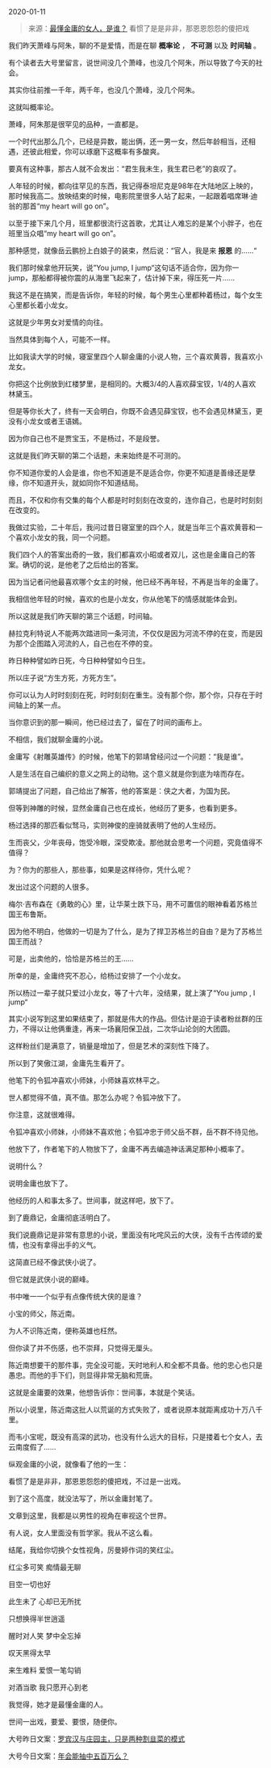 2020-01-11

> 来源：[最懂金庸的女人，是谁？](http://mp.weixin.qq.com/s?__biz=MzU3NDc5Nzc0NQ==&mid=2247486262&idx=1&sn=53991a58b4acc66744b5e3ae95416895&chksm=fd2da9e8ca5a20febd52c71add94fa68b48100e781754b072aad338105eca82a4761d56a8307&scene=27#wechat_redirect)
> 看惯了是是非非，那恩恩怨怨的傻把戏

我们昨天萧峰与阿朱，聊的不是爱情，而是在聊 **概率论** ， **不可测** 以及 **时间轴** 。

  

有个读者去大号里留言，说世间没几个萧峰，也没几个阿朱，所以导致了今天的社会。

  

其实你往前推一千年，两千年，也没几个萧峰，没几个阿朱。

  

这就叫概率论。

  

萧峰，阿朱那是很罕见的品种，一直都是。

  

一个时代出那么几个，已经是异数，能出俩，还一男一女，然后年龄相当，还相遇，还彼此相爱，你可以琢磨下这概率有多酸爽。

  

要真有这种事，那古人就不会发出：“君生我未生，我生君已老”的哀叹了。  

  

人年轻的时候，都向往罕见的东西，我记得泰坦尼克是98年在大陆地区上映的，那时候我高二。放映结束的时候，电影院里很多人站了起来，一起跟着唱席琳·迪翁的那首“my
heart will go on”。

  

以至于接下来几个月，班里都很流行这首歌，尤其让人难忘的是某个小胖子，也在班里当众唱“my heart will go on”。

  

那种感觉，就像岳云鹏扮上白娘子的装束，然后说：“官人，我是来 **报恩** 的......“

  

我们那时候拿他开玩笑，说”You jump, I jump“这句话不适合你，因为你一
jump，那船都得被你震的从海里飞起来了，估计掉下来，得压死一片......

  

我这不是在搞笑，而是告诉你，年轻的时候，每个男生心里都种着杨过，每个女生心里都长着小龙女。

  

这就是少年男女对爱情的向往。

  

当然具体到每个人，可能不一样。

  

比如我读大学的时候，寝室里四个人聊金庸的小说人物，三个喜欢黄蓉，我喜欢小龙女。

  

你把这个比例放到红楼梦里，是相同的。大概3/4的人喜欢薛宝钗，1/4的人喜欢林黛玉。

  

但是等你长大了，终有一天会明白，你既不会遇见薛宝钗，也不会遇见林黛玉，更没有小龙女或者王语嫣。

  

因为你自己也不是贾宝玉，不是杨过，不是段誉。

  

这就是我们昨天聊的第二个话题，未来始终是不可测的。

  

你不知道你爱的人会是谁，你也不知道是不是适合你，你更不知道是善缘还是孽缘，你不知道开头，就如同你不知道结局。

  

而且，不仅和你有交集的每个人都是时时刻刻在改变的，连你自己，也是时时刻刻在改变的。

  

我做过实验，二十年后，我问过昔日寝室里的四个人，就是当年三个喜欢黄蓉和一个喜欢小龙女的我，同一个问题。

  

我们四个人的答案出奇的一致，我们都喜欢小昭或者双儿，这也是金庸自己的答案。确切的说，是他老了之后给出的答案。

  

因为当记者问他最喜欢哪个女主的时候，他已经不再年轻，不再是当年的金庸了。

  

我相信他年轻的时候，喜欢的也是小龙女，你从他笔下的情感就能体会到。  

  

所以这就是我们昨天聊的第三个话题，时间轴。  

  

赫拉克利特说人不能两次踏进同一条河流，不仅仅是因为河流不停的在变，而是因为那个企图踏入河流的人，自己也在不停的变。

  

昨日种种譬如昨日死，今日种种譬如今日生。

  

所以庄子说“方生方死，方死方生”。

  

你可以认为人时时刻刻在死，时时刻刻在重生。没有那个你，那个你，只存在于时间轴上的某一点。

  

当你意识到的那一瞬间，他已经过去了，留在了时间的画布上。

  

不相信，我们就聊金庸的小说。

  

金庸写《射雕英雄传》的时候，他笔下的郭靖曾经问过一个问题：“我是谁”。

  

人是生活在自己编织的意义之网上的动物。这个意义就是你到底为啥而存在。

  

郭靖提出了问题，自己给出了解答，他的答案是：侠之大者，为国为民。

  

但等到神雕的时候，显然金庸自己也在成长，他经历了更多，也看到更多。

  

杨过选择的那匹看似驽马，实则神俊的座骑就表明了他的人生经历。

  

生而丧父，少年丧母，饱受冷眼，深受欺凌。那他就会思考一个问题，究竟值得不值得？

  

为？你为的那些人，那些事，如果是这样待你，凭什么呢？

  

发出过这个问题的人很多。

  

梅尔·吉布森在《勇敢的心》里，让华莱士跌下马，用不可置信的眼神看着苏格兰国王布鲁斯。

  

因为他不明白，他做的一切是为了什么，是为了捍卫苏格兰的自由？是为了苏格兰国王而战？

  

可是，出卖他的，恰恰是苏格兰的王......

  

所幸的是，金庸终究不忍心，给杨过安排了一个小龙女。

  

所以杨过一辈子就只爱过小龙女，等了十六年，没结果，就上演了“You jump , I jump“

  

其实小说写到这里如果结束了，那就是伟大的作品。但估计是迫于读者粉丝群的压力，不得以让他俩重逢，再来一场襄阳保卫战，二次华山论剑的大团圆。

  

这样粉丝们是满意了，销量是增加了，但是艺术的深刻性下降了。

  

所以到了笑傲江湖，金庸先生看开了。

  

他笔下的令狐冲喜欢小师妹，小师妹喜欢林平之。

  

世人都觉得不值，真不值。那怎么办呢？令狐冲放下了。

  

你注意，这就很难得。

  

令狐冲喜欢小师妹，小师妹不喜欢他；令狐冲忠于师父岳不群，岳不群不待见他。

  

他放下了，作者笔下的人物放下了，金庸不再去编造神话满足那种小概率了。

  

说明什么？

  

说明金庸也放下了。

  

他经历的人和事太多了。世间事，就这样吧，放下了。

  

到了鹿鼎记，金庸彻底活明白了。  

  

我们说鹿鼎记是非常有意思的小说，里面没有叱咤风云的大侠，没有千古传颂的爱情，也没有拿得出手的义气。

  

这简直已经不像武侠小说了。

  

但它就是武侠小说的巅峰。

  

书中唯一一个似乎有点像传统大侠的是谁？

  

小宝的师父，陈近南。

  

为人不识陈近南，便称英雄也枉然。

  

但你读了并不伤感，也不崇拜，只觉得无厘头。

  

陈近南想要干的那件事，完全没可能，天时地利人和全都不具备。他的忠心也只是愚忠。而他的手下们，则显得非常无脑和荒唐。  

  

这就是金庸要的效果，他想告诉你：世间事，本就是个笑话。

  

所以小说里，陈近南这批人以荒诞的方式失败了，或者说原本就距离成功十万八千里。

  

而韦小宝呢，既没有高深的武功，也没有什么远大的目标，只是搂着七个女人，去云南度假了......

  

纵观金庸的小说，就像看了他的一生：

  

看惯了是是非非，那恩恩怨怨的傻把戏，不过是一出戏。

  

到了这个高度，就没法写了，所以金庸封笔了。

  

文章到这里，我都是以男性的视角在审视这个世界。

  

有人说，女人里面没有哲学家。我从不这么看。

  

结尾，我给你切换个女性视角，厉曼婷作词的笑红尘。

  

红尘多可笑 痴情最无聊

目空一切也好

此生未了 心却已无所扰

只想换得半世逍遥

醒时对人笑 梦中全忘掉

叹天黑得太早

来生难料 爱恨一笔勾销

对酒当歌 我只愿开心到老

  

我觉得，她才是最懂金庸的人。

  

世间一出戏，要爱、要恨，随便你。

  

大号昨日文案：[罗宾汉与庄园主，只是两种割韭菜的模式](https://mp.weixin.qq.com/s?__biz=MzU0MjYwNDU2Mw==&mid=2247488067&idx=1&sn=0f68766e8c08b73f7bd6042c95740c90&chksm=fb197e3fcc6ef729fd27b1fee8474b44be08efc5aca473ef7da02069b9befa29b1a6d8b2c627&token=1137353949&lang=zh_CN&scene=21#wechat_redirect)

大号今日文案：[年会能抽中五百万么？](https://mp.weixin.qq.com/s?__biz=MzU0MjYwNDU2Mw==&mid=2247488077&idx=1&sn=708e769340d7dc2f855bb9231aaf079f&chksm=fb197e31cc6ef727e36dacf8100febf483512b3f765bffdd60e89befcbaee41acd0bd011522f&token=1137353949&lang=zh_CN&scene=21#wechat_redirect)


